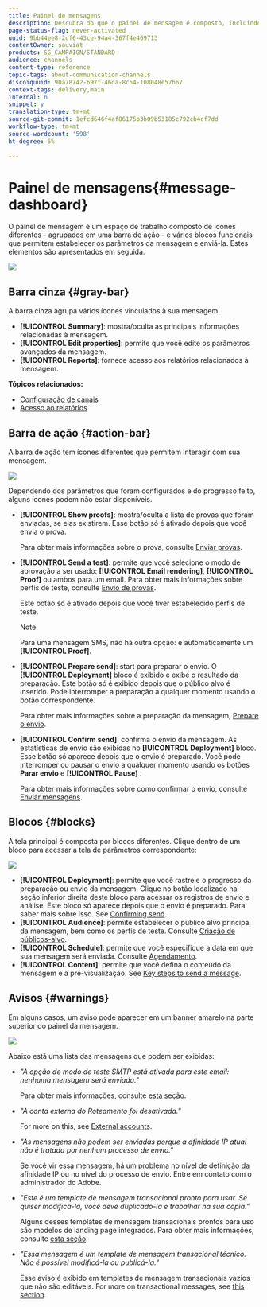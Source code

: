 ```yaml
---
title: Painel de mensagens
description: Descubra do que o painel de mensagem é composto, incluindo a barra de ação e os vários blocos funcionais.
page-status-flag: never-activated
uuid: 9bb44ee8-2cf6-43ce-94a4-367f4e469713
contentOwner: sauviat
products: SG_CAMPAIGN/STANDARD
audience: channels
content-type: reference
topic-tags: about-communication-channels
discoiquuid: 90a78742-697f-46da-8c54-108048e57b67
context-tags: delivery,main
internal: n
snippet: y
translation-type: tm+mt
source-git-commit: 1efcd646f4af86175b3b09b53185c792cb4cf7dd
workflow-type: tm+mt
source-wordcount: '598'
ht-degree: 5%

---
```



# Painel de mensagens{#message-dashboard}

O painel de mensagem é um espaço de trabalho composto de ícones diferentes - agrupados em uma barra de ação - e vários blocos funcionais que permitem estabelecer os parâmetros da mensagem e enviá-la. Estes elementos são apresentados em seguida.

![](assets/delivery_dashboard_2.png)

## Barra cinza {#gray-bar}

A barra cinza agrupa vários ícones vinculados à sua mensagem.

* **[!UICONTROL Summary]**: mostra/oculta as principais informações relacionadas à mensagem.
* **[!UICONTROL Edit properties]**: permite que você edite os parâmetros [](../../administration/using/configuring-email-channel.md#list-of-email-properties)avançados da mensagem.
* **[!UICONTROL Reports]**: fornece acesso aos relatórios relacionados à mensagem.

**Tópicos relacionados:**

* [Configuração de canais](../../administration/using/about-channel-configuration.md)
* [Acesso ao relatórios](../../reporting/using/about-dynamic-reports.md)

## Barra de ação {#action-bar}

A barra de ação tem ícones diferentes que permitem interagir com sua mensagem.

![](assets/delivery_dashboard_4.png)

Dependendo dos parâmetros que foram configurados e do progresso feito, alguns ícones podem não estar disponíveis.

* **[!UICONTROL Show proofs]**: mostra/oculta a lista de provas que foram enviadas, se elas existirem. Esse botão só é ativado depois que você envia o prova.

   Para obter mais informações sobre o prova, consulte [Enviar provas](../../sending/using/sending-proofs.md).

* **[!UICONTROL Send a test]**: permite que você selecione o modo de aprovação a ser usado: **[!UICONTROL Email rendering]**, **[!UICONTROL Proof]** ou ambos para um email. Para obter mais informações sobre perfis de teste, consulte [Envio de provas](../../sending/using/sending-proofs.md).

   Este botão só é ativado depois que você tiver estabelecido perfis de teste.

   >[!NOTE]
   >
   >Para uma mensagem SMS, não há outra opção: é automaticamente um **[!UICONTROL Proof]**.

* **[!UICONTROL Prepare send]**: start para preparar o envio. O **[!UICONTROL Deployment]** bloco é exibido e exibe o resultado da preparação. Este botão só é exibido depois que o público alvo é inserido. Pode interromper a preparação a qualquer momento usando o botão correspondente.

   Para obter mais informações sobre a preparação da mensagem, [Prepare o envio](../../sending/using/preparing-the-send.md).

* **[!UICONTROL Confirm send]**: confirma o envio da mensagem. As estatísticas de envio são exibidas no **[!UICONTROL Deployment]** bloco. Esse botão só aparece depois que o envio é preparado. Você pode interromper ou pausar o envio a qualquer momento usando os botões **Parar envio** e **[!UICONTROL Pause]** .

   Para obter mais informações sobre como confirmar o envio, consulte [Enviar mensagens](../../sending/using/confirming-the-send.md).

## Blocos {#blocks}

A tela principal é composta por blocos diferentes. Clique dentro de um bloco para acessar a tela de parâmetros correspondente:

![](assets/delivery_dashboard_3.png)

* **[!UICONTROL Deployment]**: permite que você rastreie o progresso da preparação ou envio da mensagem. Clique no botão localizado na seção inferior direita deste bloco para acessar os registros de envio e análise. Este bloco só aparece depois que o envio é preparado. Para saber mais sobre isso. See [Confirming send](../../sending/using/confirming-the-send.md).
* **[!UICONTROL Audience]**: permite estabelecer o público alvo principal da mensagem, bem como os perfis de teste. Consulte [Criação de públicos-alvo](../../audiences/using/creating-audiences.md).
* **[!UICONTROL Schedule]**: permite que você especifique a data em que sua mensagem será enviada. Consulte [Agendamento](../../sending/using/about-scheduling-messages.md).
* **[!UICONTROL Content]**: permite que você defina o conteúdo da mensagem e a pré-visualização. See [Key steps to send a message](../../channels/using/key-steps-to-send-a-message.md).

## Avisos {#warnings}

Em alguns casos, um aviso pode aparecer em um banner amarelo na parte superior do painel da mensagem.

![](assets/delivery_dashboard_warnings.png)

Abaixo está uma lista das mensagens que podem ser exibidas:

* *&quot;A opção de modo de teste SMTP está ativada para este email: nenhuma mensagem será enviada.&quot;*

   Para obter mais informações, consulte [esta seção](../../administration/using/configuring-email-channel.md#smtp-test-mode).

* *&quot;A conta externa do Roteamento foi desativada.&quot;*

   For more on this, see [External accounts](../../administration/using/external-accounts.md).

* *&quot;As mensagens não podem ser enviadas porque a afinidade IP atual não é tratada por nenhum processo de envio.&quot;*

   Se você vir essa mensagem, há um problema no nível de definição da afinidade IP ou no nível do processo de envio. Entre em contato com o administrador do Adobe.

* *&quot;Este é um template de mensagem transacional pronto para usar. Se quiser modificá-la, você deve duplicado-la e trabalhar na sua cópia.&quot;*

   Alguns desses templates de mensagem transacionais prontos para uso são modelos de landing page integrados. Para obter mais informações, consulte [esta seção](../../channels/using/landing-page-templates.md).

* *&quot;Essa mensagem é um template de mensagem transacional técnico. Não é possível modificá-la ou publicá-la.&quot;*

   Esse aviso é exibido em templates de mensagem transacionais vazios que não são editáveis. For more on transactional messages, see [this section](../../channels/using/getting-started-with-transactional-msg.md).
